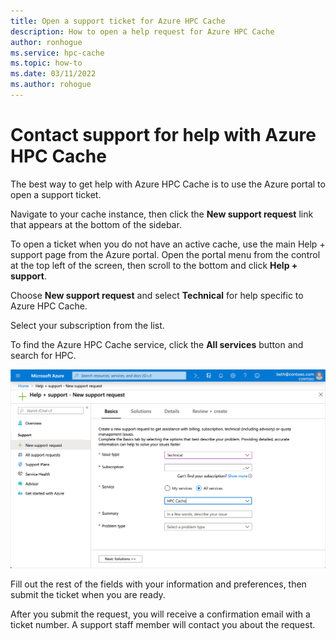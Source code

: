 ```yaml
---
title: Open a support ticket for Azure HPC Cache
description: How to open a help request for Azure HPC Cache 
author: ronhogue
ms.service: hpc-cache
ms.topic: how-to
ms.date: 03/11/2022
ms.author: rohogue
---
```


# Contact support for help with Azure HPC Cache

The best way to get help with Azure HPC Cache is to use the Azure portal to open a support ticket.

Navigate to your cache instance, then click the **New support request** link that appears at the bottom of the sidebar.

To open a ticket when you do not have an active cache, use the main Help + support page from the Azure portal. Open the portal menu from the control at the top left of the screen, then scroll to the bottom and click **Help + support**.

Choose **New support request** and select **Technical** for help specific to Azure HPC Cache.

Select your subscription from the list.

To find the Azure HPC Cache service, click the **All services** button and search for HPC.

![Screenshot of the support request - Basics tab, partly filled out as described](media/hpc-cache-support-request.png)

Fill out the rest of the fields with your information and preferences, then submit the ticket when you are ready.

After you submit the request, you will receive a confirmation email with a ticket number. A support staff member will contact you about the request.
